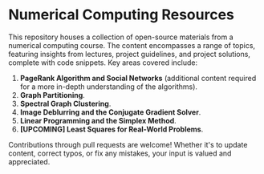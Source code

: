 # Numerical Computing Resources
This repository houses a collection of open-source materials from a numerical computing course. The content encompasses a range of topics, featuring insights from lectures, project guidelines, and project solutions, complete with code snippets. Key areas covered include:

1. **PageRank Algorithm and Social Networks** (additional content required for a more in-depth understanding of the algorithms).
2. **Graph Partitioning**.
3. **Spectral Graph Clustering**.
4. **Image Deblurring and the Conjugate Gradient Solver**.
5. **Linear Programming and the Simplex Method**.
6. **[UPCOMING] Least Squares for Real-World Problems**.

Contributions through pull requests are welcome! Whether it's to update content, correct typos, or fix any mistakes, your input is valued and appreciated.

